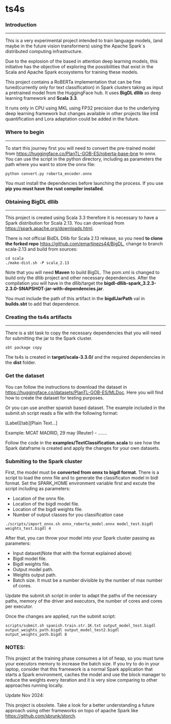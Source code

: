 # ts4s

### Introduction 
---
This is a very experimental project intended to train language models, (and maybe in the future vision transformers) using the Apache Spark´s distributed computing infrastructure.

Due to the explosion of the based in attention deep learning models, this initiative has the objective of exploring the possibilities that exist in the Scala and Apache Spark ecosystems for training these models.

This project contains a RoBERTa implementation that can be fine tuned(currently only for text classification) in Spark clusters taking as input a pretrained model from the HuggingFace hub. It uses **BigDL dllib** as deep learning framework and **Scala 3.3**.

It runs only in CPU using MKL using FP32 precision due to the underlying deep learning framework but changes available in other projects like Int4 quantification and Lora adaptation could be added in the future.

### Where to begin
---
To start this journey first you will need to convert the pre-trained model from https://huggingface.co/PlanTL-GOB-ES/roberta-base-bne to onnx. You can use the script in the python directory, including as parameters the path where you want to store the onnx file:

```
python convert.py roberta_encoder.onnx
```

You must install the dependencies before launching the process. If you use **pip you must have the rust compiler installed**.

### Obtaining BigDL dllib
---
This project is created using Scala 3.3 therefore it is necessary to have a Spark distribution for Scala 2.13. You can download from https://spark.apache.org/downloads.html.

 There is not official BidDL Dllib for Scala 2.13 release, so you need **to clone the forked repo** https://github.com/emartinezs44/BigDL, change to branch scala-2.13 and build from sources:

```
cd scala
./make-dist.sh -P scala_2.13
```

Note that you will need **Maven** to build BigDL. The pom.xml is changed to build only the dllib project and other necessary dependencies. After the compilation you will have in the dllib/target the **bigdl-dllib-spark_3.2.3-2.3.0-SNAPSHOT-jar-with-dependencies.jar**.

You must include the path of this artifact in the **bigdlJarPath** val in **builds.sbt** to add that dependence.

### Creating the ts4s artifacts
---
There is a sbt task to copy the necessary dependencies that you will need for submitting the jar to the Spark cluster.

```
sbt package copy
```
The ts4s is created in **target/scala-3.3.0/** and the required dependencies in the **dist** folder.

### Get the dataset
You can follow the instructions to download the dataset in https://huggingface.co/datasets/PlanTL-GOB-ES/MLDoc. Here you will find how to create the dataset for testing purposes.

Or you can use another spanish based dataset. The example included in the submit.sh script reads a file with the following format:

[Label][tab][Plain Text...]

Example:
MCAT	 MADRID, 29 may (Reuter) - .......

Follow the code in the **examples/TextClassification.scala** to see how the Spark dataframe is created and apply the changes for your own datasets.

### Submiting to the Spark cluster

First, the model must be **converted from onnx to bigdl format**. There is a script to load the onnx file and to generate the classificaton model in bidl format.  Set the SPARK_HOME environment variable first and excute the script including as parameters:
 - Location of the onnx file.
 - Location of the bigdl model file.
 - Location of the bigdl weights file.
 - Number of output classes for you classification case
```
./scripts/import_onnx.sh onnx_roberta_model.onnx model_test.bigdl weights_test.bigdl 4
```

After that, you can throw your model into your Spark cluster passing as parameters:
- Input dataset(Note that with the format explained above)
- Bigdl model file.
- Bigdl weights file.
- Output model path.
- Weights output path.
- Batch size. It must be a number divisible by the number of max number of cores.

Update the submit.sh script in order to adapt the paths of the necessary paths, memory of the driver and executors, the number of cores and cores per executor.

Once the changes are applied, run the submit script:

```
scripts/submit.sh spanish.train.str.1K.txt output_model_test.bigdl output_weights_path.bigdl output_model_test2.bigdl output_weights_path.bigdl 8
```

### NOTES:

This project at the training phase consumes a lot of heap, so you must tune your executors memory to increase the batch size. If you try to do in your laptop, consider that this framework is a normal Spark application that starts a Spark environment, caches the model and use the block manager to reduce the weights every iteration and it is very slow comparing to other approaches running locally. 

Update Nov 2024:

This project is obsolete. Take a look for a better understanding a future approach using other frameworks on topo of apache Spark like https://github.com/sbrunk/storch.
